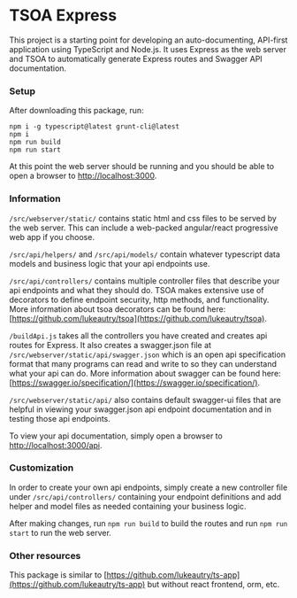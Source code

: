 # TSOA Express
This project is a starting point for developing an auto-documenting, API-first application using TypeScript and Node.js. It uses Express as the web server and TSOA to automatically generate Express routes and Swagger API documentation.

### Setup
After downloading this package, run:
```
npm i -g typescript@latest grunt-cli@latest
npm i
npm run build
npm run start
```
At this point the web server should be running and you should be able to open a browser to [http://localhost:3000](http://localhost:3000).

### Information
`/src/webserver/static/` contains static html and css files to be served by the web server. This can include a web-packed angular/react progressive web app if you choose.

`/src/api/helpers/` and `/src/api/models/` contain whatever typescript data models and business logic that your api endpoints use.

`/src/api/controllers/` contains multiple controller files that describe your api endpoints and what they should do. TSOA makes extensive use of decorators to define endpoint security, http methods, and functionality. More information about tsoa decorators can be found here: [https://github.com/lukeautry/tsoa](https://github.com/lukeautry/tsoa).

`/buildApi.js` takes all the controllers you have created and creates api routes for Express. It also creates a swagger.json file at `/src/webserver/static/api/swagger.json` which is an open api specification format that many programs can read and write to so they can understand what your api can do. More information about swagger can be found here: [https://swagger.io/specification/](https://swagger.io/specification/).

`/src/webserver/static/api/` also contains default swagger-ui files that are helpful in viewing your swagger.json api endpoint documentation and in testing those api endpoints.

To view your api documentation, simply open a browser to [http://localhost:3000/api](http://localhost:3000/api).

### Customization
In order to create your own api endpoints, simply create a new controller file under `/src/api/controllers/` containing your endpoint definitions and add helper and model files as needed containing your business logic.

After making changes, run `npm run build` to build the routes and run `npm run start` to run the web server.

### Other resources
This package is similar to [https://github.com/lukeautry/ts-app](https://github.com/lukeautry/ts-app) but without react frontend, orm, etc.
